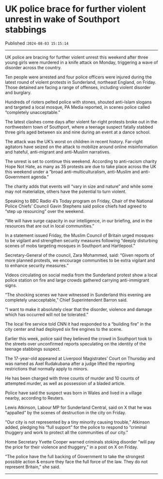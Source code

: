 # UK police brace for further violent unrest in wake of Southport stabbings

Published :`2024-08-03 15:15:14`

---

UK police are bracing for further violent unrest this weekend after three young girls were murdered in a knife attack on Monday, triggering a wave of disorder across the country.

Ten people were arrested and four police officers were injured during the latest round of violent protests in Sunderland, northeast England, on Friday. Those detained are facing a range of offenses, including violent disorder and burglary.

Hundreds of rioters pelted police with stones, shouted anti-Islam slogans and targeted a local mosque, PA Media reported, in scenes police called “completely unacceptable.”

The latest clashes come days after violent far-right protests broke out in the northwestern town of Southport, where a teenage suspect fatally stabbed three girls aged between six and nine during an event at a dance school.

The attack was the UK’s worst on children in recent history. Far-right agitators have seized on the attack to mobilize around online misinformation and hateful, anti-migrant and anti-Muslim narratives.

The unrest is set to continue this weekend. According to anti-racism charity Hope Not Hate, as many as 35 protests are due to take place across the UK this weekend under a “broad anti-multiculturalism, anti-Muslim and anti-Government agenda.”

The charity adds that events will “vary in size and nature” and while some may not materialize, others have the potential to turn violent.

Speaking to BBC Radio 4’s Today program on Friday, Chair of the National Police Chiefs’ Council Gavin Stephens said police chiefs had agreed to “step up resourcing” over the weekend.

“We will have surge capacity in our intelligence, in our briefing, and in the resources that are out in local communities.”

In a statement issued Friday, the Muslim Council of Britain urged mosques to be vigilant and strengthen security measures following “deeply disturbing scenes of mobs targeting mosques in Southport and Hartlepool.”

Secretary-General of the council, Zara Mohammed, said: “Given reports of more planned protests, we encourage communities to be extra vigilant and to enhance security measures.”

Videos circulating on social media from the Sunderland protest show a local police station on fire and large crowds gathered carrying anti-immigrant signs.

“The shocking scenes we have witnessed in Sunderland this evening are completely unacceptable,” Chief Superintendent Barron said.

“I want to make it absolutely clear that the disorder, violence and damage which has occurred will not be tolerated.”

The local fire service told CNN it had responded to a “building fire” in the city center and had deployed six fire engines to the scene.

Earlier this week, police said they believed the crowd in Southport took to the streets over unconfirmed reports speculating on the identity of the teenage stabbings suspect.

The 17-year-old appeared at Liverpool Magistrates’ Court on Thursday and was named as Axel Rudakubana after a judge lifted the reporting restrictions that normally apply to minors.

He has been charged with three counts of murder and 10 counts of attempted murder, as well as possession of a bladed article.

Police have said the suspect was born in Wales and lived in a village nearby, according to Reuters.

Lewis Atkinson, Labour MP for Sunderland Central, said on X that he was “appalled” by the scenes of destruction in the city on Friday.

“Our city is not represented by a tiny minority causing trouble,” Atkinson added, pledging his “full support” for the police to respond to “criminal thuggery and work to protect all the communities of our city.”

Home Secretary Yvette Cooper warned criminals stoking disorder “will pay the price for their violence and thuggery,” in a post on X on Friday.

“The police have the full backing of Government to take the strongest possible action & ensure they face the full force of the law. They do not represent Britain,” she said.

---

